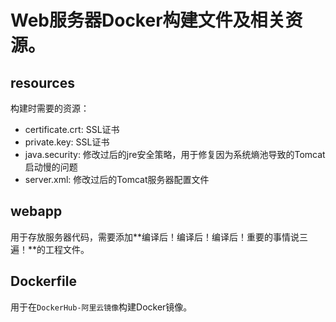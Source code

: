 # Web服务器Docker构建文件及相关资源。

## resources

构建时需要的资源：

- certificate.crt: SSL证书
- private.key: SSL证书
- java.security: 修改过后的jre安全策略，用于修复因为系统熵池导致的Tomcat启动慢的问题
- server.xml: 修改过后的Tomcat服务器配置文件

## webapp

用于存放服务器代码，需要添加**编译后！编译后！编译后！重要的事情说三遍！**的工程文件。

## Dockerfile

用于在`DockerHub-阿里云镜像`构建Docker镜像。